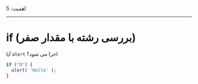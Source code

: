 اهمیت: 5

---

# if (بررسی رشته با مقدار صفر)

آیا `alert` اجرا می شود؟

```js
if ("0") {
  alert( 'Hello' );
}
```

